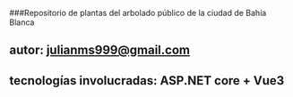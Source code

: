 ###Repositorio de plantas del arbolado público de la ciudad de Bahía Blanca
## autor: julianms999@gmail.com
## tecnologías involucradas: ASP.NET core + Vue3
